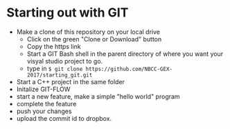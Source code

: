 # Starting out with GIT

* Make a clone of this repository on your local drive
    * Click on the green "Clone or Download" button
    * Copy the https link
    * Start a GIT Bash shell in the parent directory of where you want your visyal studio project to go. 
    *  type in `$ git clone https://github.com/NBCC-GEX-2017/starting_git.git`
* Start a C++ project in the same folder
* Initalize GIT-FLOW
* start a new feature, make a simple "hello world" program
* complete the feature 
* push your changes 
* upload the commit id to dropbox.
